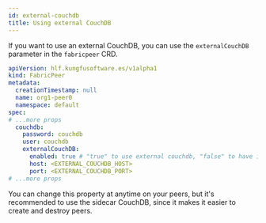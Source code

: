 ```yaml
---
id: external-couchdb
title: Using external CouchDB
---
```



If you want to use an external CouchDB, you can use the `externalCouchDB` parameter in the `fabricpeer` CRD.
```yaml
apiVersion: hlf.kungfusoftware.es/v1alpha1
kind: FabricPeer
metadata:
  creationTimestamp: null
  name: org1-peer0
  namespace: default
spec:
# ...more props
  couchdb:
    password: couchdb
    user: couchdb
    externalCouchDB:
      enabled: true # "true" to use external couchdb, "false" to have it as a sidecar
      host: <EXTERNAL_COUCHDB_HOST>
      port: <EXTERNAL_COUCHDB_PORT>
# ...more props
```

You can change this property at anytime on your peers, but it's recommended to use the sidecar CouchDB, since it makes it easier to create and destroy peers.
